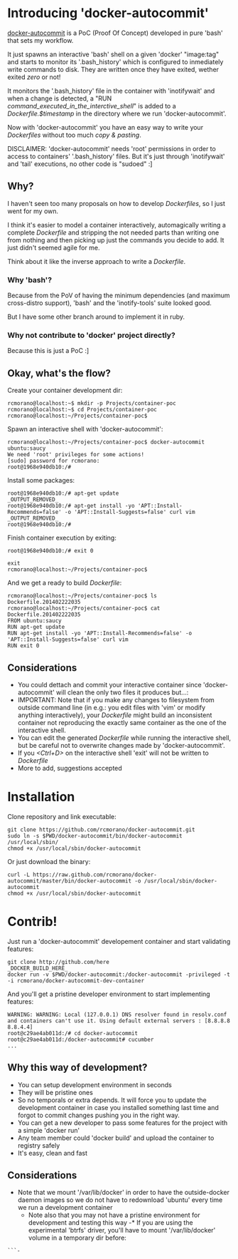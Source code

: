 # Introducing 'docker-autocommit'

[docker-autocommit](http://github.com/not-ready-yet) is a PoC (Proof Of Concept) developed in pure 'bash' that sets my workflow.

It just spawns an interactive 'bash' shell on a given 'docker' "image:tag" and starts to monitor its '.bash_history' which is configured to inmediately write commands to disk. They are written once they have exited, wether exited _zero_ or not!

It monitors the '.bash_history' file in the container with 'inotifywait' and when a change is detected, a "RUN _command_executed_in_the_interctive_shell_" is added to a _Dockerfile.$timestamp_ in the directory where we run 'docker-autocommit'.

Now with 'docker-autocommit' you have an easy way to write your _Dockerfiles_ without too much _copy & pasting_.

DISCLAIMER: 'docker-autocommit' needs 'root' permissions in order to access to containers' '.bash_history' files. But it's just through 'inotifywait' and 'tail' executions, no other code is "sudoed" :]

## Why?

I haven't seen too many proposals on how to develop _Dockerfiles_, so I just went for my own.

I think it's easier to model a container interactively, automagically writing a complete _Dockerfile_ and stripping the not needed parts than writing one from nothing and then picking up just the commands you decide to add. It just didn't seemed agile for me.

Think about it like the inverse approach to write a _Dockerfile_.

### Why 'bash'?

Because from the PoV of having the minimum dependencies (and maximum cross-distro support), 'bash' and the 'inotify-tools' suite looked good.

But I have some other branch around to implement it in ruby.

### Why not contribute to 'docker' project directly?

Because this is just a PoC :]

## Okay, what's the flow?

Create your container development dir:
```
rcmorano@localhost:~$ mkdir -p Projects/container-poc
rcmorano@localhost:~$ cd Projects/container-poc
rcmorano@localhost:~/Projects/container-poc$ 
```

Spawn an interactive shell with 'docker-autocommit':
```
rcmorano@localhost:~/Projects/container-poc$ docker-autocommit ubuntu:saucy
We need 'root' privileges for some actions!
[sudo] password for rcmorano: 
root@1968e940db10:/# 
```

Install some packages:
```
root@1968e940db10:/# apt-get update
_OUTPUT_REMOVED_
root@1968e940db10:/# apt-get install -yo 'APT::Install-Recommends=false' -o 'APT::Install-Suggests=false' curl vim
_OUTPUT_REMOVED_
root@1968e940db10:/#
```

Finish container execution by exiting:
```
root@1968e940db10:/# exit 0

exit
rcmorano@localhost:~/Projects/container-poc$
```

And we get a ready to build _Dockerfile_:
```
rcmorano@localhost:~/Projects/container-poc$ ls
Dockerfile.201402222035
rcmorano@localhost:~/Projects/container-poc$ cat Dockerfile.201402222035 
FROM ubuntu:saucy
RUN apt-get update
RUN apt-get install -yo 'APT::Install-Recommends=false' -o 'APT::Install-Suggests=false' curl vim
RUN exit 0

```

## Considerations

* You could dettach and commit your interactive container since 'docker-autocommit' will clean the only two files it produces but...:
* IMPORTANT: Note that if you make any changes to filesystem from outside command line (in e.g.: you edit files with 'vim' or modify anything interactively), your _Dockerfile_ might build an inconsistent container not reproducing the exactly same container as the one of the interactive shell.
* You can edit the generated _Dockerfile_ while running the interactive shell, but be careful not to overwrite changes made by 'docker-autocommit'.
* If you _<Ctrl+D>_ on the interactive shell 'exit' will not be written to _Dockerfile_
* More to add, suggestions accepted

# Installation

Clone repository and link executable:

```
git clone https://github.com/rcmorano/docker-autocommit.git
sudo ln -s $PWD/docker-autocommit/bin/docker-autocommit /usr/local/sbin/
chmod +x /usr/local/sbin/docker-autocommit
```

Or just download the binary:

```
curl -L https://raw.github.com/rcmorano/docker-autocommit/master/bin/docker-autocommit -o /usr/local/sbin/docker-autocommit
chmod +x /usr/local/sbin/docker-autocommit
```

# Contrib!

Just run a 'docker-autocommit' developement container and start validating features:

```
git clone http://github.com/here
_DOCKER_BUILD_HERE_
docker run -v $PWD/docker-autocommit:/docker-autocommit -privileged -t -i rcmorano/docker-autocommit-dev-container
```
And you'll get a pristine developer environment to start implementing features:

```
WARNING: WARNING: Local (127.0.0.1) DNS resolver found in resolv.conf and containers can't use it. Using default external servers : [8.8.8.8 8.8.4.4]
root@c29ae4ab011d:/# cd docker-autocommit
root@c29ae4ab011d:/docker-autocommit# cucumber
...
```

## Why this way of development?

* You can setup development environment in seconds
* They will be pristine ones
* So no temporals or extra depends. It will force you to update the development container in case you installed something last time and forgot to commit changes pushing you in the right way.
* You can get a new developer to pass some features for the project with a simple 'docker run' 
* Any team member could 'docker build' and upload the container to registry safely
* It's easy, clean and fast

## Considerations

* Note that we mount '/var/lib/docker' in order to have the outside-docker daemon images so we do not have to redownload 'ubuntu' every time we run a development container
  * Note also that you may not have a pristine environment for development and testing this way
-* If you are using the experimental 'btrfs' driver, you'll have to mount '/var/lib/docker' volume in a temporary dir before:
```
```-
